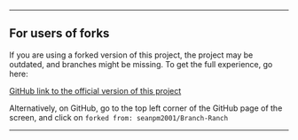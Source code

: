 
***

## For users of forks

If you are using a forked version of this project, the project may be outdated, and branches might be missing. To get the full experience, go here:

[GitHub link to the official version of this project](https://github.com/seanpm2001/Branch-Ranch/)

Alternatively, on GitHub, go to the top left corner of the GitHub page of the screen, and click on `forked from: seanpm2001/Branch-Ranch`

***
